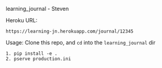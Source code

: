 learning_journal - Steven

Heroku URL:
```
https://learning-jn.herokuapp.com/journal/12345
```

Usage:
Clone this repo, and `cd` into the `learning_journal` dir
```
1. pip install -e .
2. pserve production.ini
```
